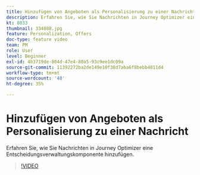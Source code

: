 ```yaml
---
title: Hinzufügen von Angeboten als Personalisierung zu einer Nachricht
description: Erfahren Sie, wie Sie Nachrichten in Journey Optimizer eine Entscheidungsverwaltungskomponente hinzufügen.
kt: 8033
thumbnail: 334088.jpg
feature: Personalization, Offers
doc-type: feature video
team: PM
role: User
level: Beginner
exl-id: 4b3719de-804d-47e4-80a5-93c9ee1dc09a
source-git-commit: 11392272ba2de149e10f38d7aba6f8bebb4011d4
workflow-type: tm+mt
source-wordcount: '40'
ht-degree: 35%

---
```


# Hinzufügen von Angeboten als Personalisierung zu einer Nachricht

Erfahren Sie, wie Sie Nachrichten in Journey Optimizer eine Entscheidungsverwaltungskomponente hinzufügen.

>[!VIDEO](https://video.tv.adobe.com/v/334088?quality=12)
